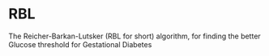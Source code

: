 # RBL
The Reicher-Barkan-Lutsker (RBL for short) algorithm, for finding the better Glucose threshold for Gestational Diabetes
